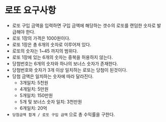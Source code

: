 # 로또 요구사항
- 로또 구입 금액을 입력하면 구입 금액에 해당하는 갯수의 로또를 랜덤한 숫자로 발급해야 한다.
- 로또 1장의 가격은 1000원이다.
- 로또 1장은 총 6개의 숫자로 이루어져 있다.
- 로또의 숫자는 1~45 까지의 범위다.
- 로또 1장에 있는 6개의 숫자는 중복을 허용하지 않는다.
- 당첨번호는 6개의 숫자와 하나의 보너스 숫자가 존재한다.
- 당첨번호와 숫자가 3개 이상 일치하는 로또는 당첨이 된것이다.
- 당첨 금액은 일치하는 숫자에 따라 달라진다. 
    - 3개일치: 5천원
    - 4개일치: 5만원
    - 5개일치: 150만원
    - 5개 및 보너스 숫자 일치: 3천만원
    - 6개일치: 20억
- `당첨금액 합계 / 로또 구입 금액` 으로 총 수익률을 구한다.
